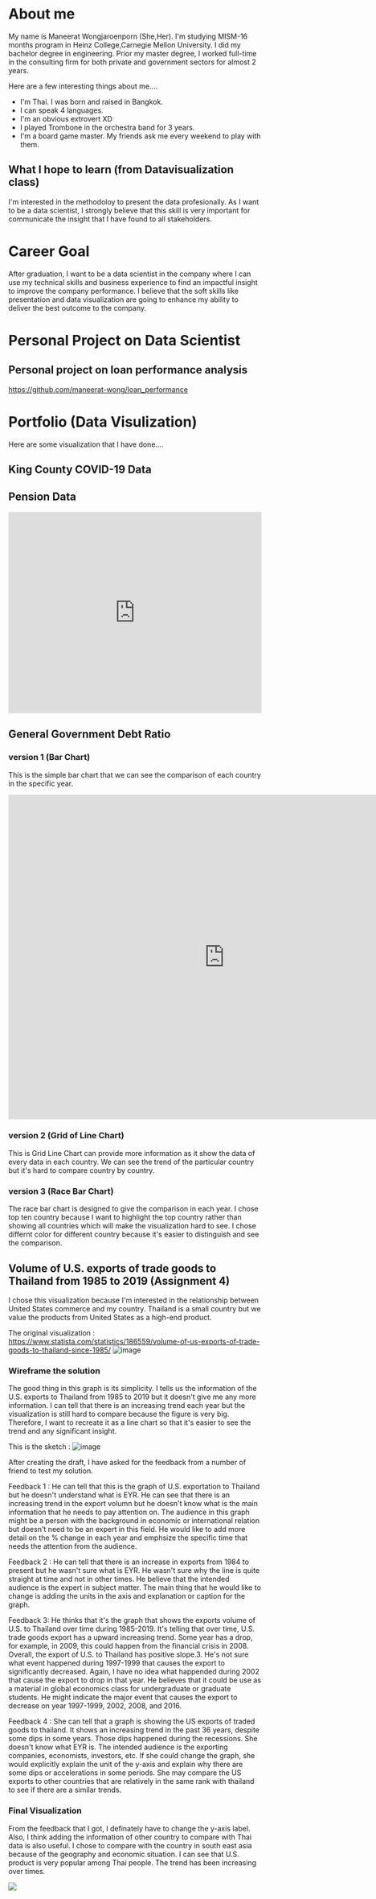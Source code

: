 # About me
My name is Maneerat Wongjaroenporn (She,Her). I'm studying MISM-16 months program in Heinz College,Carnegie Mellon University.
I did my bachelor degree in engineering. Prior my master degree, I worked full-time in the consulting firm for both private and government sectors for almost 2 years.

Here are a few interesting things about me....
- I'm Thai. I was born and raised in Bangkok.
- I can speak 4 languages.
- I'm an obvious extrovert XD
- I played Trombone in the orchestra band for 3 years.
- I'm a board game master. My friends ask me every weekend to play with them.

## What I hope to learn (from Datavisualization class)
I'm interested in the methodoloy to present the data profesionally. As I want to be a data scientist, I strongly believe that this skill is very important for communicate the insight that I have found to all stakeholders.

# Career Goal
After graduation, I want to be a data scientist in the company where I can use my technical skills and business experience to find an impactful insight to improve the company performance. I believe that the soft skills like presentation and data visualization are going to enhance my ability to deliver the best outcome to the company.

# Personal Project on Data Scientist
## Personal project on loan performance analysis

https://github.com/maneerat-wong/loan_performance

# Portfolio (Data Visulization)
Here are some visualization that I have done....

## King County COVID-19 Data
<div class="flourish-embed flourish-chart" data-src="visualisation/3707683" data-url="https://flo.uri.sh/visualisation/3707683/embed" aria-label=""><script src="https://public.flourish.studio/resources/embed.js"></script></div>

## Pension Data
<iframe title="Pension Data" aria-label="chart" id="datawrapper-chart-swas4" src="https://datawrapper.dwcdn.net/swas4/1/" scrolling="no" frameborder="0" style="width: 0; min-width: 100% !important; border: none;" height="400"></iframe><script type="text/javascript">!function(){"use strict";window.addEventListener("message",(function(a){if(void 0!==a.data["datawrapper-height"])for(var e in a.data["datawrapper-height"]){var t=document.getElementById("datawrapper-chart-"+e)||document.querySelector("iframe[src*='"+e+"']");t&&(t.style.height=a.data["datawrapper-height"][e]+"px")}}))}();
</script>

## General Government Debt Ratio 

### version 1 (Bar Chart)
This is the simple bar chart that we can see the comparison of each country in the specific year.
<iframe src="https://data.oecd.org/chart/65Ff" width="860" height="645" style="border: 0" mozallowfullscreen="true" webkitallowfullscreen="true" allowfullscreen="true"><a href="https://data.oecd.org/chart/65Ff" target="_blank">OECD Chart: General government debt, Total, % of GDP, Annual, 2015</a></iframe>

### version 2 (Grid of Line Chart)
This is Grid Line Chart can provide more information as it show the data of every data in each country. We can see the trend of the particular country but it's hard to compare country by country.
<div class="flourish-embed flourish-chart" data-src="visualisation/3722143" data-url="https://flo.uri.sh/visualisation/3722143/embed" aria-label=""><script src="https://public.flourish.studio/resources/embed.js"></script></div>

### version 3 (Race Bar Chart)
The race bar chart is designed to give the comparison in each year. I chose top ten country because I want to highlight the top country rather than showing all countries which will make the visualization hard to see. I chose differnt color for different country because it's easier to distinguish and see the comparison.
<div class="flourish-embed flourish-bar-chart-race" data-src="visualisation/3747893" data-url="https://flo.uri.sh/visualisation/3747893/embed" aria-label=""><script src="https://public.flourish.studio/resources/embed.js"></script></div>

## Volume of U.S. exports of trade goods to Thailand from 1985 to 2019 (Assignment 4)
I chose this visualization because I'm interested in the relationship between United States commerce and my country. Thailand is a small country but we value the products from United States as a high-end product.

The original visualization : https://www.statista.com/statistics/186559/volume-of-us-exports-of-trade-goods-to-thailand-since-1985/
![image](original_viz.png)

### Wireframe the solution
The good thing in this graph is its simplicity. I tells us the information of the U.S. exports to Thailand from 1985 to 2019 but it doesn't give me any more information. I can tell that there is an increasing trend each year but the visualization is still hard to compare because the figure is very big. Therefore, I want to recreate it as a line chart so that it's easier to see the trend and any significant insight.

This is the sketch :
![image](sketch.png)

After creating the draft, I have asked for the feedback from a number of friend to test my solution.

Feedback 1 : He can tell that this is the graph of U.S. exportation to Thailand but he doesn't understand what is EYR. He can see that there is an increasing trend in the export volumn but he doesn't know what is the main information that he needs to pay attention on. The audience in this graph might be a person with the background in economic or international relation but doesn't need to be an expert in this field. He would like to add more detail on the % change in each year and emphsize the specific time that needs the attention from the audience.

Feedback 2 : He can tell that there is an increase in exports from 1984 to present but he wasn't sure what is EYR. He wasn't sure why the line is quite straight at time and not in other times. He believe that the intended audience is the expert in subject matter. The main thing that he would like to change is adding the units in the axis and explanation or caption for the graph.

Feedback 3: He thinks that it's the graph that shows the exports volume of U.S. to Thailand over time during 1985-2019. It's telling that over time, U.S. trade goods export has a upward increasing trend. Some year has a drop, for example, in 2009, this could happen from the financial crisis in 2008. Overall, the export of U.S. to Thailand has positive slope.3. He's not sure what event happened during 1997-1999 that causes the export to significantly decreased. Again, I have no idea what happended during 2002 that cause the export to drop in that year. He believes that it could be use as a material in global economics class for undergraduate or graduate students. He might indicate the major event that causes the export to decrease on year 1997-1999, 2002, 2008, and 2016.

Feedback 4 : She can tell that a graph is showing the US exports of traded goods to thailand. It shows an increasing trend in the past 36 years, despite some dips in some years. Those dips happened during the recessions. She doesn't know what EYR is. The intended audience is the exporting companies, economists, investors, etc. If she could change the graph, she would explicitly explain the unit of the y-axis and explain why there are some dips or accelerations in some periods. She may compare the US exports to other countries that are relatively in the same rank with thailand to see if there are a similar trends. 

### Final Visualization
From the feedback that I got, I definately have to change the y-axis label. Also, I think adding the information of other country to compare with Thai data is also useful. I chose to compare with the country in south east asia because of the geography and economic situation. I can see that U.S. product is very popular among Thai people. The trend has been increasing over times.

<div class='tableauPlaceholder' id='viz1600989247517' style='position: relative'><noscript><a href='#'><img alt=' ' src='https:&#47;&#47;public.tableau.com&#47;static&#47;images&#47;HW&#47;HW3_16009890710200&#47;Sheet1&#47;1_rss.png' style='border: none' /></a></noscript><object class='tableauViz'  style='display:none;'><param name='host_url' value='https%3A%2F%2Fpublic.tableau.com%2F' /> <param name='embed_code_version' value='3' /> <param name='site_root' value='' /><param name='name' value='HW3_16009890710200&#47;Sheet1' /><param name='tabs' value='no' /><param name='toolbar' value='yes' /><param name='static_image' value='https:&#47;&#47;public.tableau.com&#47;static&#47;images&#47;HW&#47;HW3_16009890710200&#47;Sheet1&#47;1.png' /> <param name='animate_transition' value='yes' /><param name='display_static_image' value='yes' /><param name='display_spinner' value='yes' /><param name='display_overlay' value='yes' /><param name='display_count' value='yes' /><param name='language' value='en' /><param name='filter' value='publish=yes' /></object></div>                <script type='text/javascript'>                    var divElement = document.getElementById('viz1600989247517');                    var vizElement = divElement.getElementsByTagName('object')[0];                    vizElement.style.width='100%';vizElement.style.height=(divElement.offsetWidth*0.75)+'px';                    var scriptElement = document.createElement('script');                    scriptElement.src = 'https://public.tableau.com/javascripts/api/viz_v1.js';                    vizElement.parentNode.insertBefore(scriptElement, vizElement);                </script>
